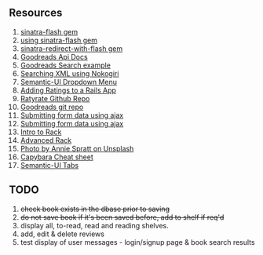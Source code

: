 ## Resources

1. [sinatra-flash gem](https://github.com/SFEley/sinatra-flash)
2. [using sinatra-flash gem](https://gist.github.com/cmkoller/0d3b048b3c4b48ee4955)
3. [sinatra-redirect-with-flash gem ](https://github.com/vast/sinatra-redirect-with-flash)
4. [Goodreads Api Docs](https://www.goodreads.com/api)
5. [Goodreads Search example](https://www.goodreads.com/api/documentation)
6. [Searching XML using Nokogiri](http://www.nokogiri.org/tutorials/searching_a_xml_html_document.html)
7. [Semantic-UI Dropdown Menu](https://semantic-ui.com/modules/dropdown.html)
8. [Adding Ratings to a Rails App](https://www.sitepoint.com/ratyrate-add-rating-rails-app/)
9. [Ratyrate Github Repo](https://github.com/wazery/ratyrate)
10. [Goodreads git repo](https://github.com/goodreads)
11. [Submitting form data using ajax](http://blog.teamtreehouse.com/create-ajax-contact-form)
12. [Submitting form data using ajax](https://scotch.io/tutorials/submitting-ajax-forms-with-jquery)
13. [Intro to Rack](http://rubylearning.com/blog/2013/04/02/whats-rack/)
14. [Advanced Rack](http://gabebw.com/blog/2015/08/10/advanced-rack)
15. [Photo by Annie Spratt on Unsplash](https://unsplash.com/photos/AE1XpXLxXSA)
16. [Capybara Cheat sheet](https://gist.github.com/zhengjia/428105)
17. [Semantic-UI Tabs](https://semantic-ui.com/modules/tab.html#/usage)


## TODO
1. ~~check book exists in the dbase prior to saving~~
2. ~~do not save book if it's been saved before, add to shelf if req'd~~
2. display all, to-read, read and reading shelves.
3. add, edit & delete reviews
4. test display of user messages - login/signup page & book search results
